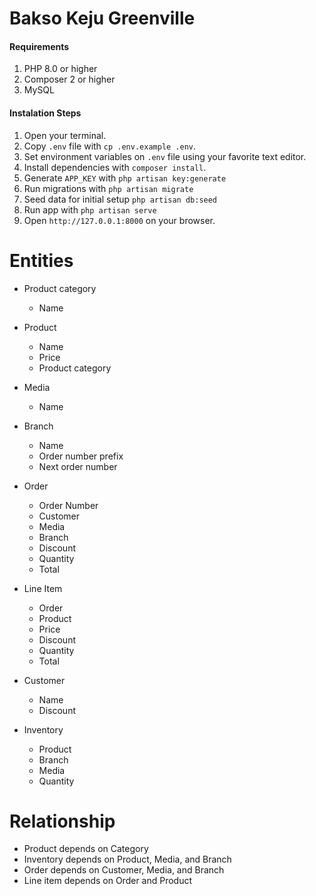 # Bakso Keju Greenville

#### Requirements

1. PHP 8.0 or higher
2. Composer 2 or higher
3. MySQL

#### Instalation Steps

1. Open your terminal.
1. Copy `.env` file with `cp .env.example .env`.
1. Set environment variables on `.env` file using your favorite text editor.
1. Install dependencies with `composer install`.
1. Generate `APP_KEY` with `php artisan key:generate`
1. Run migrations with `php artisan migrate`
1. Seed data for initial setup `php artisan db:seed`
1. Run app with `php artisan serve`
1. Open `http://127.0.0.1:8000` on your browser.

# Entities

- Product category
  - Name

- Product
  - Name
  - Price
  - Product category

- Media
  - Name

- Branch
  - Name
  - Order number prefix
  - Next order number

- Order
  - Order Number
  - Customer
  - Media
  - Branch
  - Discount
  - Quantity
  - Total

- Line Item
  - Order
  - Product
  - Price
  - Discount
  - Quantity
  - Total

- Customer
  - Name
  - Discount

- Inventory
  - Product
  - Branch
  - Media
  - Quantity

# Relationship

- Product depends on Category
- Inventory depends on Product, Media, and Branch
- Order depends on Customer, Media, and Branch
- Line item depends on Order and Product
